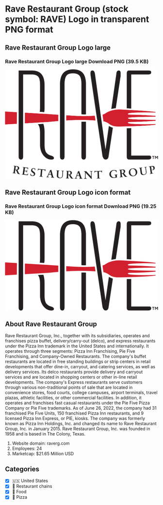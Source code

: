 # Rave Restaurant Group (stock symbol: RAVE) Logo in transparent PNG format

## Rave Restaurant Group Logo large

### Rave Restaurant Group Logo large Download PNG (39.5 KB)

![Rave Restaurant Group Logo large Download PNG (39.5 KB)](/img/orig/RAVE_BIG-ab235c65.png)

## Rave Restaurant Group Logo icon format

### Rave Restaurant Group Logo icon format Download PNG (19.25 KB)

![Rave Restaurant Group Logo icon format Download PNG (19.25 KB)](/img/orig/RAVE-db19cead.png)

## About Rave Restaurant Group

Rave Restaurant Group, Inc., together with its subsidiaries, operates and franchises pizza buffet, delivery/carry-out (delco), and express restaurants under the Pizza Inn trademark in the United States and internationally. It operates through three segments: Pizza Inn Franchising, Pie Five Franchising, and Company-Owned Restaurants. The company's buffet restaurants are located in free standing buildings or strip centers in retail developments that offer dine-in, carryout, and catering services, as well as delivery services. Its delco restaurants provide delivery and carryout services and are located in shopping centers or other in-line retail developments. The company's Express restaurants serve customers through various non-traditional points of sale that are located in convenience stores, food courts, college campuses, airport terminals, travel plazas, athletic facilities, or other commercial facilities. In addition, it operates and franchises fast casual restaurants under the Pie Five Pizza Company or Pie Five trademarks. As of June 26, 2022, the company had 31 franchised Pie Five Units, 150 franchised Pizza Inn restaurants, and 9 licensed Pizza Inn Express, or PIE, kiosks. The company was formerly known as Pizza Inn Holdings, Inc. and changed its name to Rave Restaurant Group, Inc. in January 2015. Rave Restaurant Group, Inc. was founded in 1958 and is based in The Colony, Texas.

1. Website domain: raverg.com
2. Employees: 24
3. Marketcap: $21.65 Million USD


## Categories
- [x] 🇺🇸 United States
- [x] 🍔 Restaurant chains
- [x] 🍴 Food
- [x] 🍕 Pizza

